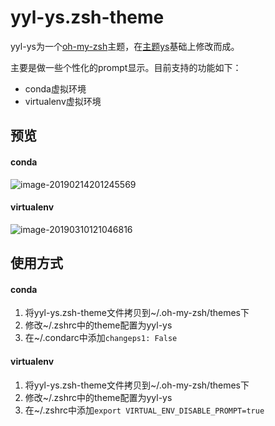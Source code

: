 # yyl-ys.zsh-theme
yyl-ys为一个[oh-my-zsh](https://github.com/robbyrussell/oh-my-zsh)主题，在[主题ys](https://github.com/robbyrussell/oh-my-zsh/blob/master/themes/ys.zsh-theme)基础上修改而成。

主要是做一些个性化的prompt显示。目前支持的功能如下：

- conda虚拟环境
- virtualenv虚拟环境

## 预览

#### conda

![image-20190214201245569](https://img.cayun.me/2019-02-14-121246.png)

#### virtualenv

![image-20190310121046816](https://img.cayun.me/2019-03-10-041047.png)

## 使用方式

#### conda

1. 将yyl-ys.zsh-theme文件拷贝到~/.oh-my-zsh/themes下
2. 修改~/.zshrc中的theme配置为yyl-ys
3. 在~/.condarc中添加`changeps1: False`

#### virtualenv

1. 将yyl-ys.zsh-theme文件拷贝到~/.oh-my-zsh/themes下
2. 修改~/.zshrc中的theme配置为yyl-ys
3. 在~/.zshrc中添加`export VIRTUAL_ENV_DISABLE_PROMPT=true`
